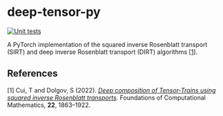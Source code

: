 # deep-tensor-py

[![Unit tests](https://github.com/alexgdebeer/deep-tensor-py/actions/workflows/run_tests.yaml/badge.svg)](https://github.com/alexgdebeer/deep-tensor-py/actions/workflows/run_tests.yaml)

A PyTorch implementation of the squared inverse Rosenblatt transport (SIRT) and deep inverse Rosenblatt transport (DIRT) algorithms [[1](#1)].

## References

[<a id="1">1</a>] 
Cui, T and Dolgov, S (2022). 
*[Deep composition of Tensor-Trains using squared inverse Rosenblatt transports](https://doi.org/10.1007/s10208-021-09537-5).* 
Foundations of Computational Mathematics, **22**, 1863–1922.
